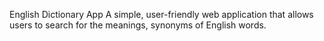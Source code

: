 English Dictionary App
A simple, user-friendly web application that allows users to search for the meanings, synonyms of English words.

